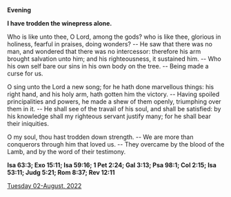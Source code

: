 **Evening**

**I have trodden the winepress alone.**
 
Who is like unto thee, O Lord, among the gods? who is like thee, glorious in holiness, fearful in praises, doing wonders? -- He saw that there was no man, and wondered that there was no intercessor: therefore his arm brought salvation unto him; and his righteousness, it sustained him. -- Who his own self bare our sins in his own body on the tree. -- Being made a curse for us.
 
O sing unto the Lord a new song; for he hath done marvellous things: his right hand, and his holy arm, hath gotten him the victory. -- Having spoiled principalities and powers, he made a shew of them openly, triumphing over them in it. -- He shall see of the travail of his soul, and shall be satisfied: by his knowledge shall my righteous servant justify many; for he shall bear their iniquities.
 
O my soul, thou hast trodden down strength. -- We are more than conquerors through him that loved us. -- They overcame by the blood of the Lamb, and by the word of their testimony.  

**Isa 63:3; Exo 15:11; Isa 59:16; 1 Pet 2:24; Gal 3:13; Psa 98:1; Col 2:15; Isa 53:11; Judg 5:21; Rom 8:37; Rev 12:11**

[Tuesday 02-August, 2022](https://t.me/daily_light)
